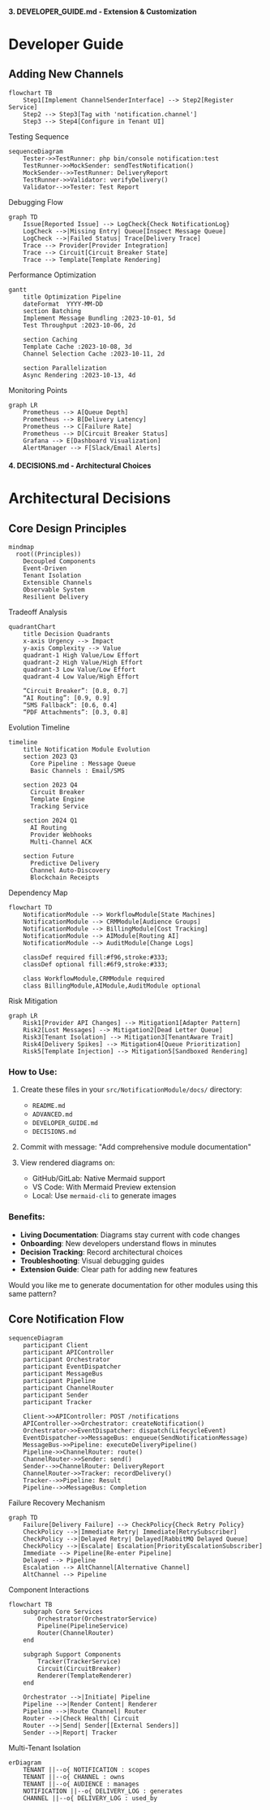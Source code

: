 
#### 3. **DEVELOPER_GUIDE.md** - Extension & Customization
# Developer Guide

## Adding New Channels
```mermaid
flowchart TB
    Step1[Implement ChannelSenderInterface] --> Step2[Register Service]
    Step2 --> Step3[Tag with 'notification.channel']
    Step3 --> Step4[Configure in Tenant UI]
```

Testing Sequence
```mermaid
sequenceDiagram
    Tester->>TestRunner: php bin/console notification:test
    TestRunner->>MockSender: sendTestNotification()
    MockSender-->>TestRunner: DeliveryReport
    TestRunner->>Validator: verifyDelivery()
    Validator-->>Tester: Test Report
```

Debugging Flow

```mermaid
graph TD
    Issue[Reported Issue] --> LogCheck{Check NotificationLog}
    LogCheck -->|Missing Entry| Queue[Inspect Message Queue]
    LogCheck -->|Failed Status| Trace[Delivery Trace]
    Trace --> Provider[Provider Integration]
    Trace --> Circuit[Circuit Breaker State]
    Trace --> Template[Template Rendering]
```

Performance Optimization
```mermaid
gantt
    title Optimization Pipeline
    dateFormat  YYYY-MM-DD
    section Batching
    Implement Message Bundling :2023-10-01, 5d
    Test Throughput :2023-10-06, 2d
    
    section Caching
    Template Cache :2023-10-08, 3d
    Channel Selection Cache :2023-10-11, 2d
    
    section Parallelization
    Async Rendering :2023-10-13, 4d
```

Monitoring Points
```mermaid
graph LR
    Prometheus --> A[Queue Depth]
    Prometheus --> B[Delivery Latency]
    Prometheus --> C[Failure Rate]
    Prometheus --> D[Circuit Breaker Status]
    Grafana --> E[Dashboard Visualization]
    AlertManager --> F[Slack/Email Alerts]
```

#### 4. **DECISIONS.md** - Architectural Choices
# Architectural Decisions

## Core Design Principles
```mermaid
mindmap
  root((Principles))
    Decoupled Components
    Event-Driven
    Tenant Isolation
    Extensible Channels
    Observable System
    Resilient Delivery
```

Tradeoff Analysis

```mermaid
quadrantChart
    title Decision Quadrants
    x-axis Urgency --> Impact
    y-axis Complexity --> Value
    quadrant-1 High Value/Low Effort
    quadrant-2 High Value/High Effort
    quadrant-3 Low Value/Low Effort
    quadrant-4 Low Value/High Effort
    
    “Circuit Breaker”: [0.8, 0.7]
    “AI Routing”: [0.9, 0.9]
    “SMS Fallback”: [0.6, 0.4]
    “PDF Attachments”: [0.3, 0.8]
```

Evolution Timeline    

```mermaid
timeline
    title Notification Module Evolution
    section 2023 Q3
      Core Pipeline : Message Queue
      Basic Channels : Email/SMS
      
    section 2023 Q4
      Circuit Breaker
      Template Engine
      Tracking Service
      
    section 2024 Q1
      AI Routing
      Provider Webhooks
      Multi-Channel ACK
      
    section Future
      Predictive Delivery
      Channel Auto-Discovery
      Blockchain Receipts
```

Dependency Map

```mermaid
flowchart TD
    NotificationModule --> WorkflowModule[State Machines]
    NotificationModule --> CRMModule[Audience Groups]
    NotificationModule --> BillingModule[Cost Tracking]
    NotificationModule --> AIModule[Routing AI]
    NotificationModule --> AuditModule[Change Logs]
    
    classDef required fill:#f96,stroke:#333;
    classDef optional fill:#6f9,stroke:#333;
    
    class WorkflowModule,CRMModule required
    class BillingModule,AIModule,AuditModule optional
```

Risk Mitigation

```mermaid
graph LR
    Risk1[Provider API Changes] --> Mitigation1[Adapter Pattern]
    Risk2[Lost Messages] --> Mitigation2[Dead Letter Queue]
    Risk3[Tenant Isolation] --> Mitigation3[TenantAware Trait]
    Risk4[Delivery Spikes] --> Mitigation4[Queue Prioritization]
    Risk5[Template Injection] --> Mitigation5[Sandboxed Rendering]
```

### How to Use:
1. Create these files in your `src/NotificationModule/docs/` directory:
   - `README.md`
   - `ADVANCED.md`
   - `DEVELOPER_GUIDE.md`
   - `DECISIONS.md`

2. Commit with message: "Add comprehensive module documentation"

3. View rendered diagrams on:
   - GitHub/GitLab: Native Mermaid support
   - VS Code: With Mermaid Preview extension
   - Local: Use `mermaid-cli` to generate images

### Benefits:
- **Living Documentation**: Diagrams stay current with code changes
- **Onboarding**: New developers understand flows in minutes
- **Decision Tracking**: Record architectural choices
- **Troubleshooting**: Visual debugging guides
- **Extension Guide**: Clear path for adding new features

Would you like me to generate documentation for other modules using this same pattern?




## Core Notification Flow

```mermaid
sequenceDiagram
    participant Client
    participant APIController
    participant Orchestrator
    participant EventDispatcher
    participant MessageBus
    participant Pipeline
    participant ChannelRouter
    participant Sender
    participant Tracker

    Client->>APIController: POST /notifications
    APIController->>Orchestrator: createNotification()
    Orchestrator->>EventDispatcher: dispatch(LifecycleEvent)
    EventDispatcher->>MessageBus: enqueue(SendNotificationMessage)
    MessageBus->>Pipeline: executeDeliveryPipeline()
    Pipeline->>ChannelRouter: route()
    ChannelRouter->>Sender: send()
    Sender-->>ChannelRouter: DeliveryReport
    ChannelRouter->>Tracker: recordDelivery()
    Tracker-->>Pipeline: Result
    Pipeline-->>MessageBus: Completion
```

Failure Recovery Mechanism
```mermaid
graph TD
    Failure[Delivery Failure] --> CheckPolicy{Check Retry Policy}
    CheckPolicy -->|Immediate Retry| Immediate[RetrySubscriber]
    CheckPolicy -->|Delayed Retry| Delayed[RabbitMQ Delayed Queue]
    CheckPolicy -->|Escalate| Escalation[PriorityEscalationSubscriber]
    Immediate --> Pipeline[Re-enter Pipeline]
    Delayed --> Pipeline
    Escalation --> AltChannel[Alternative Channel]
    AltChannel --> Pipeline
```

Component Interactions
```mermaid
flowchart TB
    subgraph Core Services
        Orchestrator(OrchestratorService)
        Pipeline(PipelineService)
        Router(ChannelRouter)
    end
    
    subgraph Support Components
        Tracker(TrackerService)
        Circuit(CircuitBreaker)
        Renderer(TemplateRenderer)
    end
    
    Orchestrator -->|Initiate| Pipeline
    Pipeline -->|Render Content| Renderer
    Pipeline -->|Route Channel| Router
    Router -->|Check Health| Circuit
    Router -->|Send| Sender[[External Senders]]
    Sender -->|Report| Tracker
```

Multi-Tenant Isolation
```mermaid
erDiagram
    TENANT ||--o{ NOTIFICATION : scopes
    TENANT ||--o{ CHANNEL : owns
    TENANT ||--o{ AUDIENCE : manages
    NOTIFICATION ||--o{ DELIVERY_LOG : generates
    CHANNEL ||--o{ DELIVERY_LOG : used_by
```
